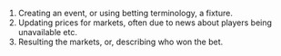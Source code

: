 1. Creating an event, or using betting terminology, a fixture.
2. Updating prices for markets, often due to news about players being unavailable etc.
3. Resulting the markets, or, describing who won the bet.
